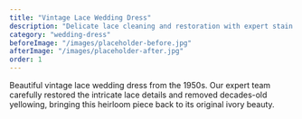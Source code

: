 ```yaml
---
title: "Vintage Lace Wedding Dress"
description: "Delicate lace cleaning and restoration with expert stain removal"
category: "wedding-dress"
beforeImage: "/images/placeholder-before.jpg"
afterImage: "/images/placeholder-after.jpg"
order: 1
---
```


Beautiful vintage lace wedding dress from the 1950s. Our expert team carefully restored the intricate lace details and removed decades-old yellowing, bringing this heirloom piece back to its original ivory beauty.
